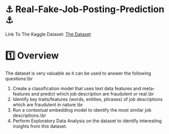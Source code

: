 # ⚓ Real-Fake-Job-Posting-Prediction ⚓

Link To The Kaggle Dataset: <a href="https://www.kaggle.com/datasets/shivamb/real-or-fake-fake-jobposting-prediction">The Dataset</a>

# 1️⃣ Overview
The dataset is very valuable as it can be used to answer the following questions:\br

1) Create a classification model that uses text data features and meta-features and predict which job description are fraudulent or real.\br
2) Identify key traits/features (words, entities, phrases) of job descriptions which are fraudulent in nature.\br
3) Run a contextual embedding model to identify the most similar job descriptions.\br
4) Perform Exploratory Data Analysis on the dataset to identify interesting insights from this dataset.
